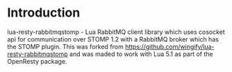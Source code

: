 # Introduction

lua-resty-rabbitmqstomp - Lua RabbitMQ client library which uses cosocket api for
communication over STOMP 1.2 with a RabbitMQ broker which has the STOMP plugin.
This was forked from https://github.com/wingify/lua-resty-rabbitmqstomp and was maded to work with Lua 5.1 as part of the OpenResty package.
